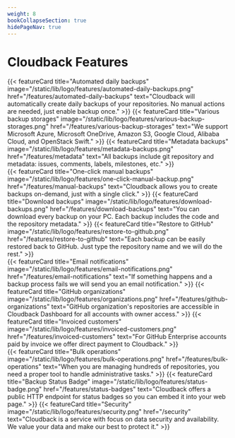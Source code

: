 ```yaml
---
weight: 8
bookCollapseSection: true
hidePageNav: true 
---
```


# Cloudback Features

<div class="flex-row-to-column">
{{< featureCard 
  title="Automated daily backups" 
  image="/static/lib/logo/features/automated-daily-backups.png" 
  href="/features/automated-daily-backups"
  text="Cloudback will automatically create daily backups of your repositories. No manual actions are needed, just enable backup once." >}}
{{< featureCard 
  title="Various backup storages" 
  image="/static/lib/logo/features/various-backup-storages.png" 
  href="/features/various-backup-storages"
  text="We support Microsoft Azure, Microsoft OneDrive, Amazon S3, Google Cloud, Alibaba Cloud, and OpenStack Swift." >}}
{{< featureCard 
  title="Metadata backups" 
  image="/static/lib/logo/features/metadata-backups.png" 
  href="/features/metadata"
  text="All backups include git repository and metadata: issues, comments, labels, milestones, etc." >}}
</div>
<div class="flex-row-to-column">
{{< featureCard 
  title="One-click manual backups" 
  image="/static/lib/logo/features/one-click-manual-backup.png" 
  href="/features/manual-backups"
  text="Cloudback allows you to create backups on-demand, just with a single click." >}}
{{< featureCard 
  title="Download backups" 
  image="/static/lib/logo/features/download-backups.png" 
  href="/features/download-backups"
  text="You can download every backup on your PC. Each backup includes the code and the repository metadata." >}}
{{< featureCard 
  title="Restore to GitHub" 
  image="/static/lib/logo/features/restore-to-github.png" 
  href="/features/restore-to-github"
  text="Each backup can be easily restored back to GitHub. Just type the repository name and we will do the rest." >}}
</div>
<div class="flex-row-to-column">
{{< featureCard 
  title="Email notifications" 
  image="/static/lib/logo/features/email-notifications.png" 
  href="/features/email-notifications"
  text="If something happens and a backup process fails we will send you an email notification." >}}
{{< featureCard 
  title="GitHub organizations" 
  image="/static/lib/logo/features/organizations.png" 
  href="/features/github-organizations"
  text="GitHub organization's repositories are accessible in Cloudback Dashboard for all accounts with owner access." >}}
{{< featureCard 
  title="Invoiced customers" 
  image="/static/lib/logo/features/invoiced-customers.png" 
  href="/features/invoiced-customers"
  text="For GitHub Enterprise accounts paid by invoice we offer direct payment to Cloudback." >}}  
</div>
<div class="flex-row-to-column">
{{< featureCard 
  title="Bulk operations" 
  image="/static/lib/logo/features/bulk-operations.png" 
  href="/features/bulk-operations"
  text="When you are managing hundreds of repositories, you need a proper tool to handle administrative tasks." >}}
{{< featureCard 
  title="Backup Status Badge" 
  image="/static/lib/logo/features/status-badge.png" 
  href="/features/status-badges"
  text="Cloudback offers a public HTTP endpoint for status badges so you can embed it into your web page." >}}
{{< featureCard 
  title="Security" 
  image="/static/lib/logo/features/security.png" 
  href="/security"
  text="Cloudback is a service with focus on data security and availability. We value your data and make our best to protect it." >}}
</div>
